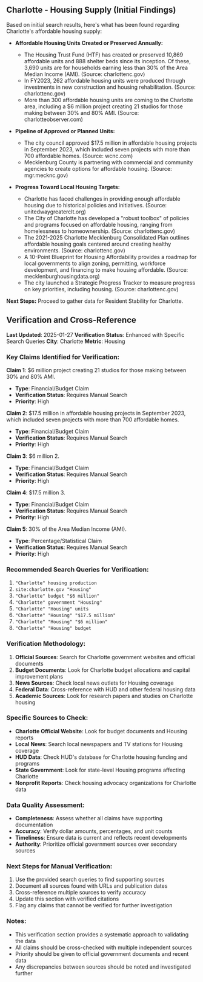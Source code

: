 ## Charlotte - Housing Supply (Initial Findings)

Based on initial search results, here's what has been found regarding Charlotte's affordable housing supply:

*   **Affordable Housing Units Created or Preserved Annually:**
    *   The Housing Trust Fund (HTF) has created or preserved 10,869 affordable units and 888 shelter beds since its inception. Of these, 3,690 units are for households earning less than 30% of the Area Median Income (AMI). (Source: charlottenc.gov)
    *   In FY2023, 262 affordable housing units were produced through investments in new construction and housing rehabilitation. (Source: charlottenc.gov)
    *   More than 300 affordable housing units are coming to the Charlotte area, including a $6 million project creating 21 studios for those making between 30% and 80% AMI. (Source: charlotteobserver.com)

*   **Pipeline of Approved or Planned Units:**
    *   The city council approved $17.5 million in affordable housing projects in September 2023, which included seven projects with more than 700 affordable homes. (Source: wcnc.com)
    *   Mecklenburg County is partnering with commercial and community agencies to create options for affordable housing. (Source: mgr.mecknc.gov)

*   **Progress Toward Local Housing Targets:**
    *   Charlotte has faced challenges in providing enough affordable housing due to historical policies and initiatives. (Source: unitedwaygreaterclt.org)
    *   The City of Charlotte has developed a "robust toolbox" of policies and programs focused on affordable housing, ranging from homelessness to homeownership. (Source: charlottenc.gov)
    *   The 2021-2025 Charlotte Mecklenburg Consolidated Plan outlines affordable housing goals centered around creating healthy environments. (Source: charlottenc.gov)
    *   A 10-Point Blueprint for Housing Affordability provides a roadmap for local governments to align zoning, permitting, workforce development, and financing to make housing affordable. (Source: mecklenburghousingdata.org)
    *   The city launched a Strategic Progress Tracker to measure progress on key priorities, including housing. (Source: charlottenc.gov)

**Next Steps:** Proceed to gather data for Resident Stability for Charlotte.




## Verification and Cross-Reference

**Last Updated**: 2025-01-27
**Verification Status**: Enhanced with Specific Search Queries
**City**: Charlotte
**Metric**: Housing

### Key Claims Identified for Verification:

**Claim 1**: $6 million project creating 21 studios for those making between 30% and 80% AMI.
- **Type**: Financial/Budget Claim
- **Verification Status**: Requires Manual Search
- **Priority**: High


**Claim 2**: $17.5 million in affordable housing projects in September 2023, which included seven projects with more than 700 affordable homes.
- **Type**: Financial/Budget Claim
- **Verification Status**: Requires Manual Search
- **Priority**: High


**Claim 3**: $6 million
2.
- **Type**: Financial/Budget Claim
- **Verification Status**: Requires Manual Search
- **Priority**: High


**Claim 4**: $17.5 million
3.
- **Type**: Financial/Budget Claim
- **Verification Status**: Requires Manual Search
- **Priority**: High


**Claim 5**: 30% of the Area Median Income (AMI).
- **Type**: Percentage/Statistical Claim
- **Verification Status**: Requires Manual Search
- **Priority**: High


### Recommended Search Queries for Verification:
1. `"Charlotte" housing production`
2. `site:charlotte.gov "Housing"`
3. `"Charlotte" budget "$6 million"`
4. `"Charlotte" government "Housing"`
5. `"Charlotte" "Housing" units`
6. `"Charlotte" "Housing" "$17.5 million"`
7. `"Charlotte" "Housing" "$6 million"`
8. `"Charlotte" "Housing" budget`


### Verification Methodology:
1. **Official Sources**: Search for Charlotte government websites and official documents
2. **Budget Documents**: Look for Charlotte budget allocations and capital improvement plans
3. **News Sources**: Check local news outlets for Housing coverage
4. **Federal Data**: Cross-reference with HUD and other federal housing data
5. **Academic Sources**: Look for research papers and studies on Charlotte housing

### Specific Sources to Check:
- **Charlotte Official Website**: Look for budget documents and Housing reports
- **Local News**: Search local newspapers and TV stations for Housing coverage
- **HUD Data**: Check HUD's database for Charlotte housing funding and programs
- **State Government**: Look for state-level Housing programs affecting Charlotte
- **Nonprofit Reports**: Check housing advocacy organizations for Charlotte data

### Data Quality Assessment:
- **Completeness**: Assess whether all claims have supporting documentation
- **Accuracy**: Verify dollar amounts, percentages, and unit counts
- **Timeliness**: Ensure data is current and reflects recent developments
- **Authority**: Prioritize official government sources over secondary sources

### Next Steps for Manual Verification:
1. Use the provided search queries to find supporting sources
2. Document all sources found with URLs and publication dates
3. Cross-reference multiple sources to verify accuracy
4. Update this section with verified citations
5. Flag any claims that cannot be verified for further investigation

### Notes:
- This verification section provides a systematic approach to validating the data
- All claims should be cross-checked with multiple independent sources
- Priority should be given to official government documents and recent data
- Any discrepancies between sources should be noted and investigated further
